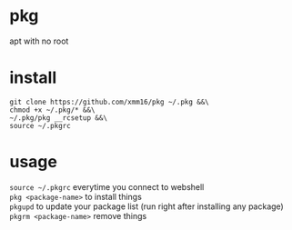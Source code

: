 # pkg
apt with no root
# install
```
git clone https://github.com/xmm16/pkg ~/.pkg &&\
chmod +x ~/.pkg/* &&\
~/.pkg/pkg __rcsetup &&\
source ~/.pkgrc
```
# usage
`source ~/.pkgrc` everytime you connect to webshell     
`pkg <package-name>` to install things     
`pkgupd` to update your package list (run right after installing any package)     
`pkgrm <package-name>` remove things      
